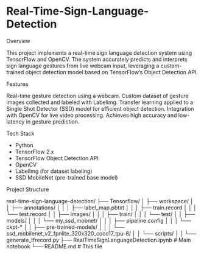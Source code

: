 # Real-Time-Sign-Language-Detection

Overview

This project implements a real-time sign language detection system using TensorFlow and OpenCV. The system accurately predicts and interprets sign language gestures from live webcam input, leveraging a custom-trained object detection model based on TensorFlow’s Object Detection API.

Features

Real-time gesture detection using a webcam.
Custom dataset of gesture images collected and labeled with Labelimg.
Transfer learning applied to a Single Shot Detector (SSD) model for efficient object detection.
Integration with OpenCV for live video processing.
Achieves high accuracy and low-latency in gesture prediction.

Tech Stack

- Python  
- TensorFlow 2.x  
- TensorFlow Object Detection API  
- OpenCV  
- LabelImg (for dataset labeling)  
- SSD MobileNet (pre-trained base model)

Project Structure

real-time-sign-language-detection/
├── Tensorflow/
│   ├── workspace/
│   │   ├── annotations/
│   │   │   ├── label_map.pbtxt
│   │   │   ├── train.record
│   │   │   └── test.record
│   │   ├── images/
│   │   │   ├── train/
│   │   │   └── test/
│   │   ├── models/
│   │   │   └── my_ssd_mobnet/
│   │   │       ├── pipeline.config
│   │   │       └── ckpt-*
│   │   ├── pre-trained-models/
│   │   │   └── ssd_mobilenet_v2_fpnlite_320x320_coco17_tpu-8/
│   │   └── scripts/
│   │       └── generate_tfrecord.py
├── RealTimeSignLanguageDetection.ipynb  # Main notebook
└── README.md                           # This file


